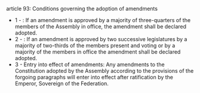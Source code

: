 article 93: Conditions governing the adoption of amendments

<ul>
			<li>1 - : If an amendment is approved by a majority of three-quarters of the members of the Assembly in office, the amendment shall be declared adopted.<ul>
			</ul></li>			<li>2 - : If an amendment is approved by two successive legislatures by a majority of two-thirds of the members present and voting or by a majority of the members in office the amendment shall be declared adopted.<ul>
			</ul></li>			<li>3 - Entry into effect of amendments: Any amendments to the Constitution adopted by the Assembly according to the provisions of the forgoing paragraphs will enter into effect after ratification by the Emperor, Sovereign of the Federation.<ul>
			</ul></li></ul>